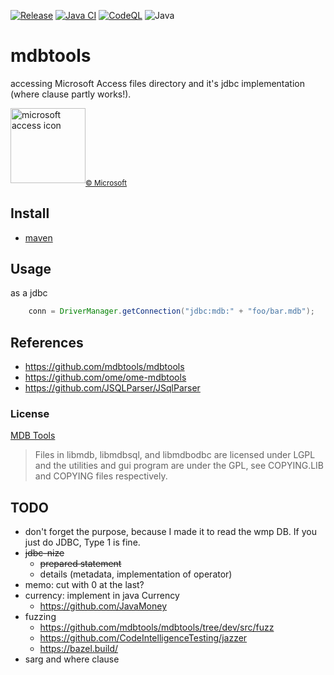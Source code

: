 [![Release](https://jitpack.io/v/umjammer/vavi-sql-mdb.svg)](https://jitpack.io/#umjammer/vavi-sql-mdb)
[![Java CI](https://github.com/umjammer/vavi-sql-mdb/actions/workflows/maven.yml/badge.svg)](https://github.com/umjammer/vavi-sql-mdb/actions/workflows/maven.yml)
[![CodeQL](https://github.com/umjammer/vavi-sql-mdb/actions/workflows/codeql-analysis.yml/badge.svg)](https://github.com/umjammer/vavi-sql-mdb/actions/workflows/codeql-analysis.yml)
![Java](https://img.shields.io/badge/Java-17-b07219)

# mdbtools

accessing Microsoft Access files directory and it's jdbc implementation (where clause partly works!).

<img src="https://github.com/umjammer/vavi-sql-mdb/assets/493908/3b492010-8725-4387-b1cb-1046b8f3955b" width="120" alt="microsoft access icon"/><sub><a href="https://www.microsoft.com">© Microsoft</a></sub>

## Install

 * [maven](https://jitpack.io/#umjammer/vavi-sql-md)

## Usage

as a jdbc

```java
    conn = DriverManager.getConnection("jdbc:mdb:" + "foo/bar.mdb");
```

## References

 * https://github.com/mdbtools/mdbtools
 * https://github.com/ome/ome-mdbtools
 * https://github.com/JSQLParser/JSqlParser

### License

[MDB Tools](https://github.com/mdbtools/mdbtools)

> Files in libmdb, libmdbsql, and libmdbodbc are licensed under LGPL and the utilities and gui program are under the GPL, see COPYING.LIB and COPYING files respectively.

## TODO

* don't forget the purpose, because I made it to read the wmp DB.
  If you just do JDBC, Type 1 is fine.
* ~~jdbc-nize~~
   * ~~prepared statement~~
   * details (metadata, implementation of operator)
* memo: cut with 0 at the last?
* currency: implement in java Currency
  * https://github.com/JavaMoney 
* fuzzing
   * https://github.com/mdbtools/mdbtools/tree/dev/src/fuzz
   * https://github.com/CodeIntelligenceTesting/jazzer
   * https://bazel.build/
* sarg and where clause
